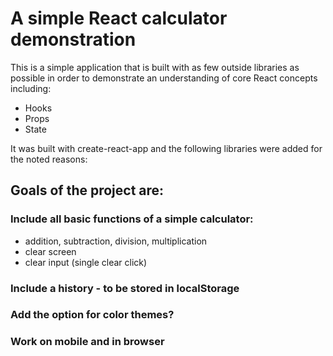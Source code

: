 # A simple React calculator demonstration

This is a simple application that is built with as few outside libraries as possible in order to
demonstrate an understanding of core React concepts including:

- Hooks
- Props
- State

It was built with create-react-app and the following libraries were added for the noted reasons:

## Goals of the project are:

### Include all basic functions of a simple calculator:

- addition, subtraction, division, multiplication
- clear screen
- clear input (single clear click)

### Include a history - to be stored in localStorage

### Add the option for color themes?

### Work on mobile and in browser
